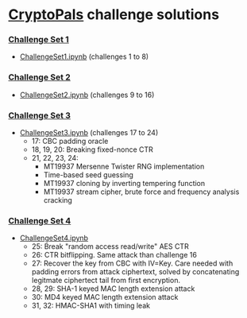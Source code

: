 # [CryptoPals](https://cryptopals.com) challenge solutions

### [Challenge Set 1](https://cryptopals.com/sets/1)

* [ChallengeSet1.ipynb](ChallengeSet1.ipynb) (challenges 1 to 8)

### [Challenge Set 2](https://cryptopals.com/sets/2)

* [ChallengeSet2.ipynb](ChallengeSet2.ipynb) (challenges 9 to 16)

### [Challenge Set 3](https://cryptopals.com/sets/3)

* [ChallengeSet3.ipynb](ChallengeSet3.ipynb) (challenges 17 to 24)
    * 17: CBC padding oracle
    * 18, 19, 20: Breaking fixed-nonce CTR
    * 21, 22, 23, 24:
        * MT19937 Mersenne Twister RNG implementation
        * Time-based seed guessing
        * MT19937 cloning by inverting tempering function
        * MT19937 stream cipher, brute force and frequency analysis cracking
     
### [Challenge Set 4](https://cryptopals.com/sets/4)

* [ChallengeSet4.ipynb](ChallengeSet3.ipynb)
    * 25: Break "random access read/write" AES CTR
    * 26: CTR bitflipping. Same attack than challenge 16
    * 27: Recover the key from CBC with IV=Key. Care needed with padding errors from attack ciphertext, solved by concatenating legitmate ciphertect tail from first encryption.
    * 28, 29: SHA-1 keyed MAC length extension attack
    * 30: MD4 keyed MAC length extension attack
    * 31, 32: HMAC-SHA1 with timing leak